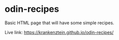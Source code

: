 # odin-recipes
Basic HTML page that will have some simple recipes.

Live link: https://krankenztein.github.io/odin-recipes/